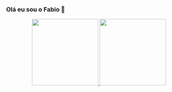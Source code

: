### Olá eu sou o Fabio 👋
<div align="center">
  <a href="https://github.com/bartolofabio">
  <img height="180em" src="https://github-readme-stats.vercel.app/api?username=bartolofabio&show_icons=true&theme=dracula&include_all_commits=true&count_private=true"/>
  <img height="180em" src="https://github-readme-stats.vercel.app/api/top-langs/?username=bartolofabio&layout=compact&langs_count=7&theme=dracula"/>
</div>



